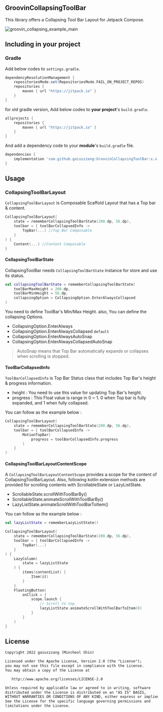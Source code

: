 ## GroovinCollapsingToolBar
This library offers a Collapsing Tool Bar Layout for Jetpack Compose.

![groovin_collapsing_example_main](https://user-images.githubusercontent.com/15318053/209902191-bf918d3a-beff-45e4-ad3c-0315d0f63b75.gif)

## Including in your project
### Gradle
Add below codes to `settings.gradle`.
```gradle
dependencyResolutionManagement {
    repositoriesMode.set(RepositoriesMode.FAIL_ON_PROJECT_REPOS)
    repositories {
        maven { url "https://jitpack.io" }
    }
}
```
for old gradle version, Add below codes to **your project**'s `build.gradle`.
```gradle
allprojects {
    repositories {
        maven { url "https://jitpack.io" }
    }
}
```

And add a dependency code to your **module**'s `build.gradle` file.
```gradle
dependencies {
    implementation 'com.github.gaiuszzang:GroovinCollapsingToolBar:x.x.x'
}
```


## Usage
### CollapsingToolBarLayout
`CollapsingToolBarLayout` is Composable Scaffold Layout that has a Top bar & content.
```kotlin
CollapsingToolBarLayout(
    state = rememberCollapsingToolBarState(200.dp, 56.dp),
    toolbar = { toolBarCollapsedInfo ->
        TopBar(...) //Top Bar Composable
    }
) {
    Content(...) //Content Composable
}
```

#### CollapsingToolBarState
CollapsingToolBar needs `CollapsingToolBarState` instance for store and use its status.
```kotlin
val collapsingToolBarState = rememberCollapsingToolBarState(
    toolBarMaxHeight = 200.dp,
    toolBarMinHeight = 56.dp,
    collapsingOption = CollapsingOption.EnterAlwaysCollapsed
)
```
You need to define ToolBar's Min/Max Height. also, You can define the collapsing Options.
 - CollapsingOption.EnterAlways
 - CollapsingOption.EnterAlwaysCollapsed `default`
 - CollapsingOption.EnterAlwaysAutoSnap
 - CollapsingOption.EnterAlwaysCollapsedAutoSnap

>AutoSnap means that Top Bar automatically expands or collapses when scrolling is stopped.


#### ToolBarCollapsedInfo
`ToolBarCollapsedInfo` is Top Bar Status class that includes Top Bar's height & progress information.
 - height : You need to use this value for updating Top Bar's height.
 - progress : This Float value is range in 0 ~ 1. 0 when Top bar is fully expanded, and 1 when fully collapsed.

You can follow as the example below :
```kotlin
CollapsingToolBarLayout(
    state = rememberCollapsingToolBarState(200.dp, 56.dp),
    toolbar = { toolBarCollapsedInfo ->
        MotionTopBar(
            progress = toolBarCollapsedInfo.progress
        )
    }
)
```

  
#### CollapsingToolBarLayoutContentScope
A `CollapsingToolBarLayoutContentScope` provides a scope for the content of CollapsingToolBarLayout.
Also, following kotlin extension methods are provided for scrolling contents with ScrollableState or LazyListState.
 - ScrollableState.scrollWithToolBarBy()
 - ScrollableState.animateScrollWithToolBarBy()
 - LazyListState.animateScrollWithToolBarToItem()

You can follow as the example below :
```kotlin
val lazyListState = rememberLazyListState()

CollapsingToolBarLayout(
    state = rememberCollapsingToolBarState(200.dp, 56.dp),
    toolbar = { toolBarCollapsedInfo ->
        TopBar(...)
    }
) {
    LazyColumn(
        state = lazyListState
    ) {
        items(contentList) {
            Item(it)
        }
    }
    FloatingButton(
        onClick = {
            scope.launch {
                // Scroll to top
                lazyListState.animateScrollWithToolBarToItem(0)
            }
        }
    )
}
```

## License
```xml
Copyright 2022 gaiuszzang (Mincheol Shin)

Licensed under the Apache License, Version 2.0 (the "License");
you may not use this file except in compliance with the License.
You may obtain a copy of the License at

   http://www.apache.org/licenses/LICENSE-2.0

Unless required by applicable law or agreed to in writing, software
distributed under the License is distributed on an "AS IS" BASIS,
WITHOUT WARRANTIES OR CONDITIONS OF ANY KIND, either express or implied.
See the License for the specific language governing permissions and
limitations under the License.
```
